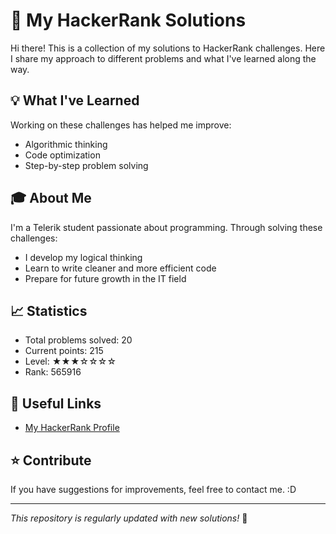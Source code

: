 # 🎯 My HackerRank Solutions

Hi there! This is a collection of my solutions to HackerRank challenges. Here I share my approach to different problems and what I've learned along the way.

## 💡 What I've Learned

Working on these challenges has helped me improve:
- Algorithmic thinking
- Code optimization
- Step-by-step problem solving

## 🎓 About Me

I'm a Telerik student passionate about programming. Through solving these challenges:
- I develop my logical thinking
- Learn to write cleaner and more efficient code
- Prepare for future growth in the IT field

## 📈 Statistics
- Total problems solved: 20
- Current points: 215
- Level: ★★★☆☆☆☆
- Rank: 565916

## 🔗 Useful Links
- [My HackerRank Profile](https://www.hackerrank.com/profile/aysie_elf)

## ⭐ Contribute

If you have suggestions for improvements, feel free to contact me. :D

---
*This repository is regularly updated with new solutions!* 🚀
